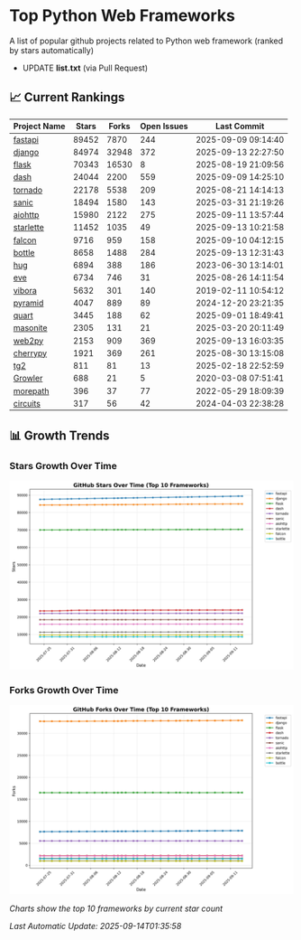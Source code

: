 # Top Python Web Frameworks
A list of popular github projects related to Python web framework (ranked by stars automatically)

* UPDATE **list.txt** (via Pull Request)

## 📈 Current Rankings

| Project Name | Stars | Forks | Open Issues | Last Commit |
| ------------ | ----- | ----- | ----------- | ----------- |
| [fastapi](https://github.com/fastapi/fastapi) | 89452 | 7870 | 244 | 2025-09-09 09:14:40 |
| [django](https://github.com/django/django) | 84974 | 32948 | 372 | 2025-09-13 22:27:50 |
| [flask](https://github.com/pallets/flask) | 70343 | 16530 | 8 | 2025-08-19 21:09:56 |
| [dash](https://github.com/plotly/dash) | 24044 | 2200 | 559 | 2025-09-09 14:25:10 |
| [tornado](https://github.com/tornadoweb/tornado) | 22178 | 5538 | 209 | 2025-08-21 14:14:13 |
| [sanic](https://github.com/sanic-org/sanic) | 18494 | 1580 | 143 | 2025-03-31 21:19:26 |
| [aiohttp](https://github.com/aio-libs/aiohttp) | 15980 | 2122 | 275 | 2025-09-11 13:57:44 |
| [starlette](https://github.com/Kludex/starlette) | 11452 | 1035 | 49 | 2025-09-13 10:21:58 |
| [falcon](https://github.com/falconry/falcon) | 9716 | 959 | 158 | 2025-09-10 04:12:15 |
| [bottle](https://github.com/bottlepy/bottle) | 8658 | 1488 | 284 | 2025-09-13 12:31:43 |
| [hug](https://github.com/hugapi/hug) | 6894 | 388 | 186 | 2023-06-30 13:14:01 |
| [eve](https://github.com/pyeve/eve) | 6734 | 746 | 31 | 2025-08-26 14:11:54 |
| [vibora](https://github.com/vibora-io/vibora) | 5632 | 301 | 140 | 2019-02-11 10:54:12 |
| [pyramid](https://github.com/Pylons/pyramid) | 4047 | 889 | 89 | 2024-12-20 23:21:35 |
| [quart](https://github.com/pallets/quart) | 3445 | 188 | 62 | 2025-09-01 18:49:41 |
| [masonite](https://github.com/MasoniteFramework/masonite) | 2305 | 131 | 21 | 2025-03-20 20:11:49 |
| [web2py](https://github.com/web2py/web2py) | 2153 | 909 | 369 | 2025-09-13 16:03:35 |
| [cherrypy](https://github.com/cherrypy/cherrypy) | 1921 | 369 | 261 | 2025-08-30 13:15:08 |
| [tg2](https://github.com/TurboGears/tg2) | 811 | 81 | 13 | 2025-02-18 22:52:59 |
| [Growler](https://github.com/pyGrowler/Growler) | 688 | 21 | 5 | 2020-03-08 07:51:41 |
| [morepath](https://github.com/morepath/morepath) | 396 | 37 | 77 | 2022-05-29 18:09:39 |
| [circuits](https://github.com/circuits/circuits) | 317 | 56 | 42 | 2024-04-03 22:38:28 |

## 📊 Growth Trends

### Stars Growth Over Time
![Stars Chart](charts/stars_chart.jpg)

### Forks Growth Over Time
![Forks Chart](charts/forks_chart.jpg)

*Charts show the top 10 frameworks by current star count*


*Last Automatic Update: 2025-09-14T01:35:58*